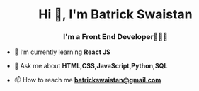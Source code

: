 <h1 align="center">Hi 👋, I'm Batrick Swaistan</h1>
<h3 align="center">I'm a Front End Developer👨🏻‍💻</h3>

- 🌱 I’m currently learning **React JS**

- 💬 Ask me about **HTML,CSS,JavaScript,Python,SQL**

- 📫 How to reach me **batrickswaistan@gmail.com**

